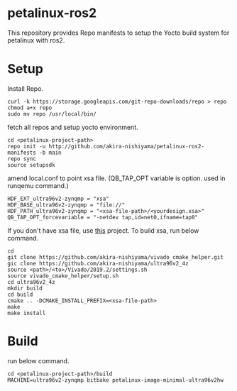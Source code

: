 # petalinux-ros2
This repository provides Repo manifests to setup the Yocto build system for petalinux with ros2.

# Setup
Install Repo.

```{class="prettyprint lang-sh"}
curl -k https://storage.googleapis.com/git-repo-downloads/repo > repo
chmod a+x repo
sudo mv repo /usr/local/bin/
```

fetch all repos and setup yocto environment.

```{class="prettyprint lang-sh"}
cd <petalinux-project-path>
repo init -u http://github.com/akira-nishiyama/petalinux-ros2-manifests -b main
repo sync
source setupsdk
```

amend local.conf to point xsa file.
(QB_TAP_OPT variable is option. used in runqemu command.)

```{class="prettyprint lang-none"}
HDF_EXT_ultra96v2-zynqmp = "xsa"
HDF_BASE_ultra96v2-zynqmp = "file://"
HDF_PATH_ultra96v2-zynqmp = "<xsa-file-path>/<yourdesign.xsa>"
QB_TAP_OPT_forcevariable = "-netdev tap,id=net0,ifname=tap0"
```

If you don't have xsa file, use [this](https://github.com/akira-nishiyama/ultra96v2_4z) project.
To build xsa, run below command.

```{class="prettyprint lang-sh"}
cd
git clone https://github.com/akira-nishiyama/vivado_cmake_helper.git
gic clone https://github.com/akira-nishiyama/ultra96v2_4z
source <path>/<to>/Vivado/2019.2/settings.sh
source vivado_cmake_helper/setup.sh
cd ultra96v2_4z
mkdir build
cd build
cmake .. -DCMAKE_INSTALL_PREFIX=<xsa-file-path>
make
make install
```

# Build

run below command.
```{class="prettyprint lang-sh"}
cd <petalinux-project-path>/build
MACHINE=ultra96v2-zynqmp bitbake petalinux-image-minimal-ultra96v2hw
```
